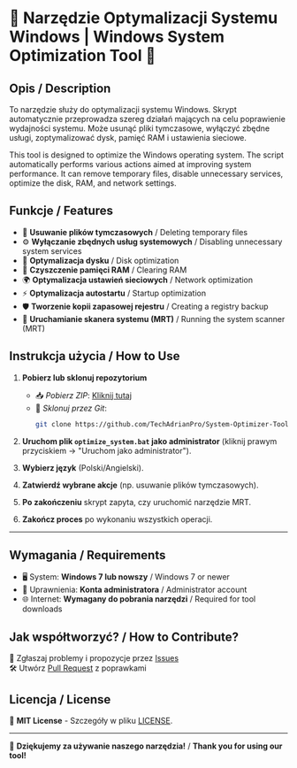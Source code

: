 # 🚀 Narzędzie Optymalizacji Systemu Windows | Windows System Optimization Tool 🚀

## Opis / Description

To narzędzie służy do optymalizacji systemu Windows. Skrypt automatycznie przeprowadza szereg działań mających na celu poprawienie wydajności systemu. Może usunąć pliki tymczasowe, wyłączyć zbędne usługi, zoptymalizować dysk, pamięć RAM i ustawienia sieciowe.

This tool is designed to optimize the Windows operating system. The script automatically performs various actions aimed at improving system performance. It can remove temporary files, disable unnecessary services, optimize the disk, RAM, and network settings.

## Funkcje / Features

- 🧹 **Usuwanie plików tymczasowych** / Deleting temporary files  
- ⚙️ **Wyłączanie zbędnych usług systemowych** / Disabling unnecessary system services  
- 💾 **Optymalizacja dysku** / Disk optimization  
- 🔄 **Czyszczenie pamięci RAM** / Clearing RAM  
- 🌍 **Optymalizacja ustawień sieciowych** / Network optimization  
- ⚡ **Optymalizacja autostartu** / Startup optimization  
- 🛡️ **Tworzenie kopii zapasowej rejestru** / Creating a registry backup  
- 🎯 **Uruchamianie skanera systemu (MRT)** / Running the system scanner (MRT)  

## Instrukcja użycia / How to Use

1. **Pobierz lub sklonuj repozytorium**  
   - 📥 *Pobierz ZIP*: [Kliknij tutaj](https://github.com/TechAdrianPro/System-Optimizer-Tool/archive/refs/heads/main.zip)  
   - 🔧 *Sklonuj przez Git*:  
     ```bash
     git clone https://github.com/TechAdrianPro/System-Optimizer-Tool.git
     ```

2. **Uruchom plik `optimize_system.bat` jako administrator** (kliknij prawym przyciskiem → "Uruchom jako administrator").  

3. **Wybierz język** (Polski/Angielski).  

4. **Zatwierdź wybrane akcje** (np. usuwanie plików tymczasowych).  

5. **Po zakończeniu** skrypt zapyta, czy uruchomić narzędzie MRT.  

6. **Zakończ proces** po wykonaniu wszystkich operacji.  

---

## Wymagania / Requirements

- 🖥️ System: **Windows 7 lub nowszy** / Windows 7 or newer  
- 🔑 Uprawnienia: **Konta administratora** / Administrator account  
- 🌐 Internet: **Wymagany do pobrania narzędzi** / Required for tool downloads  

## Jak współtworzyć? / How to Contribute?
📌 Zgłaszaj problemy i propozycje przez [Issues](https://github.com/TechAdrianPro/System-Optimizer-Tool/issues)  
🛠️ Utwórz [Pull Request](https://github.com/TechAdrianPro/System-Optimizer-Tool/pulls) z poprawkami  

## Licencja / License  
📜 **MIT License** - Szczegóły w pliku [LICENSE](https://github.com/TechAdrianPro/System-Optimizer-Tool/blob/main/LICENSE).  

---

🎉 **Dziękujemy za używanie naszego narzędzia!** / **Thank you for using our tool!**
